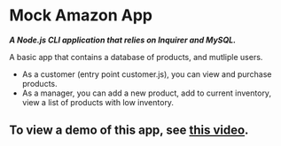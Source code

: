 # Mock Amazon App
***A Node.js CLI application that relies on Inquirer and MySQL.***

A basic app that contains a database of products, and mutliple users.

- As a customer (entry point customer.js), you can view and purchase products.
- As a manager, you can add a new product, add to current inventory, view a list of products with low inventory.

## To view a demo of this app, see [this video](https://github.com/pathak-neha/bamazon-app/blob/master/Levels_1_2.mp4). 
